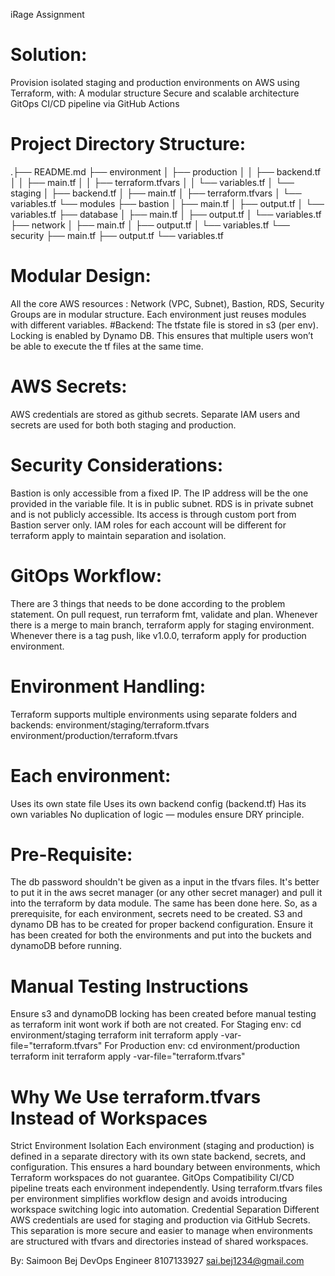 iRage Assignment

# Solution:
Provision isolated staging and production environments on AWS using Terraform, with:
A modular structure
Secure and scalable architecture
GitOps CI/CD pipeline via GitHub Actions

# Project Directory Structure: 
.├── README.md
├── environment
│   ├── production
│   │   ├── backend.tf
│   │   ├── main.tf
│   │   ├── terraform.tfvars
│   │   └── variables.tf
│   └── staging
│       ├── backend.tf
│       ├── main.tf
│       ├── terraform.tfvars
│       └── variables.tf
└── modules
    ├── bastion
    │   ├── main.tf
    │   ├── output.tf
    │   └── variables.tf
    ├── database
    │   ├── main.tf
    │   ├── output.tf
    │   └── variables.tf
    ├── network
    │   ├── main.tf
    │   ├── output.tf
    │   └── variables.tf
    └── security
        ├── main.tf
        ├── output.tf
        └── variables.tf


# Modular Design: 
All the core AWS resources : Network (VPC, Subnet), Bastion, RDS, Security Groups are in modular structure.
Each environment just reuses modules with different variables. 
#Backend:
The tfstate file is stored in s3 (per env). 
Locking is enabled by Dynamo DB. This ensures that multiple users won’t be able to execute the tf files at the same time.
# AWS Secrets: 
AWS credentials are stored as github secrets.
Separate IAM users and secrets are used for both both staging and production.
# Security Considerations: 
Bastion is only accessible from a fixed IP. The IP address will be the one provided in the variable file. It is in public subnet. 
RDS is in private subnet and is not publicly accessible. Its access is through custom port from Bastion server only. 
IAM roles for each account will be different for terraform apply to maintain separation and isolation.
# GitOps Workflow:
There are 3 things that needs to be done according to the problem statement.
On pull request, run terraform fmt, validate and plan.
Whenever there is a merge to main branch, terraform apply for staging environment.
Whenever there is a tag push, like v1.0.0, terraform apply for production environment. 

# Environment Handling: 
Terraform supports multiple environments using separate folders and backends:
environment/staging/terraform.tfvars
environment/production/terraform.tfvars
# Each environment:
Uses its own state file
Uses its own backend config (backend.tf)
Has its own variables
No duplication of logic — modules ensure DRY principle.

# Pre-Requisite: 
The db password shouldn't be given as a input in the tfvars files. It's better to put it in the aws secret manager (or any other secret manager) and pull it into the terraform by data module. The same has been done here. So, as a prerequisite, for each environment, secrets need to be created.
S3 and dynamo DB has to be created for proper backend configuration. Ensure it has been created for both the environments and put into the buckets and dynamoDB before running.

# Manual Testing Instructions
Ensure s3 and dynamoDB locking has been created before manual testing as terraform init wont work if both are not created.
For Staging env:
cd environment/staging
terraform init
terraform apply -var-file="terraform.tfvars"
For Production env:
cd environment/production
terraform init
terraform apply -var-file="terraform.tfvars"

# Why We Use terraform.tfvars Instead of Workspaces
Strict Environment Isolation
Each environment (staging and production) is defined in a separate directory with its own state backend, secrets, and configuration. This ensures a hard boundary between environments, which Terraform workspaces do not guarantee.
GitOps Compatibility
CI/CD pipeline treats each environment independently. Using terraform.tfvars files per environment simplifies workflow design and avoids introducing workspace switching logic into automation.
Credential Separation
Different AWS credentials are used for staging and production via GitHub Secrets. This separation is more secure and easier to manage when environments are structured with tfvars and directories instead of shared workspaces.






By: 
Saimoon Bej
DevOps Engineer
8107133927
sai.bej1234@gmail.com
